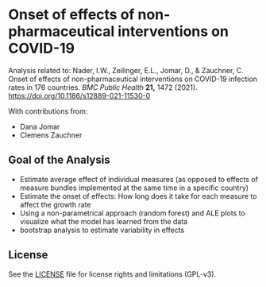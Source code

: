 # Onset of effects of non-pharmaceutical interventions on COVID-19

Analysis related to: Nader, I.W., Zeilinger, E.L., Jomar, D., & Zauchner, C. Onset of effects of non-pharmaceutical interventions on COVID-19 infection rates in 176 countries. *BMC Public Health* **21,** 1472 (2021). https://doi.org/10.1186/s12889-021-11530-0

With contributions from:

* Dana Jomar
* Clemens Zauchner



## Goal of the Analysis

* Estimate average effect of individual measures (as opposed to effects of measure bundles implemented at the same time in a specific country)
* Estimate the onset of effects: How long does it take for each measure to affect the growth rate
* Using a non-parametrical approach (random forest) and ALE plots to visualize what the model has learned from the data
* bootstrap analysis to estimate variability in effects



## License

See the [LICENSE](LICENSE.md) file for license rights and limitations (GPL-v3).